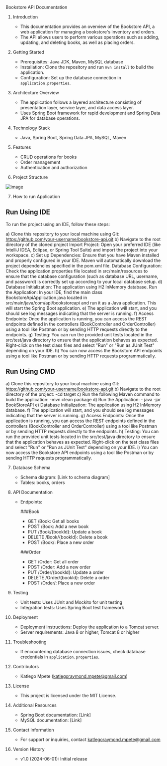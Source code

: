 Bookstore API Documentation

1. Introduction
   - This documentation provides an overview of the Bookstore API, a web application for managing a bookstore's inventory and orders.
   - The API allows users to perform various operations such as adding, updating, and deleting books, as well as placing orders.

2. Getting Started
   - Prerequisites: Java JDK, Maven, MySQL database
   - Installation: Clone the repository and run `mvn install` to build the application.
   - Configuration: Set up the database connection in `application.properties`.

3. Architecture Overview
   - The application follows a layered architecture consisting of presentation layer, service layer, and data access layer.
   - Uses Spring Boot framework for rapid development and Spring Data JPA for database operations.

4. Technology Stack
   - Java, Spring Boot, Spring Data JPA, MySQL, Maven

5. Features
   - CRUD operations for books
   - Order management
   - Authentication and authorization

6. Project Structure
 
![image](https://github.com/KatlegoRaymond/BookStoreAPI/assets/47275008/5ff89ef2-395a-4b48-9d73-e3bf6258074f)


7. How to run Application

## Run Using IDE
To run the project using an IDE, follow these steps:

a) Clone this repository to your local machine using Git:
	https://github.com/your-username/bookstore-api.git
b) Navigate to the root directory of the cloned project
 Import Project: Open your preferred IDE (like IntelliJ IDEA, Eclipse, or Spring Tool Suite) and import the project into your workspace.
c) Set up Dependencies: Ensure that you have Maven installed and properly configured in your IDE. Maven will automatically download the project dependencies specified in the pom.xml file.
 Database Configuration: Check the application.properties file located in src/main/resources to ensure that the database configuration (such as database URL, username, and password) is correctly set up according to your local database setup.
d) Database Initialization: The application using H2 InMemory database.
 Run the Application: In your IDE, find the main class BookstoreApiApplication.java located in src/main/java/com/api/bookstoreapi and run it as a Java application. This will start the Spring Boot application.
e)	The application will start, and you should see log messages indicating that the server is running.
f) Access Endpoints: Once the application is running, you can access the REST endpoints defined in the controllers (BookController and OrderController) using a tool like Postman or by sending HTTP requests directly to the endpoints.
g) Testing: You can run the provided unit tests located in the src/test/java directory to ensure that the application behaves as expected. Right-click on the test class files and select "Run" or "Run as JUnit Test" depending on your IDE.
h) You can now access the Bookstore API endpoints using a tool like Postman or by sending HTTP requests programmatically.



## Run Using CMD
a) Clone this repository to your local machine using Git:
	https://github.com/your-username/bookstore-api.git
b) Navigate to the root directory of the project:
	-cd target
c) Run the following Maven command to build the application:
	-mvn clean package
d) Run the Application:
	- java -jar BookStoreAPI
e) Database Initialization: The application using H2 InMemory database.
f) The application will start, and you should see log messages indicating that the server is running.
g) Access Endpoints: Once the application is running, you can access the REST endpoints defined in the controllers (BookController and OrderController) using a tool like Postman or by sending HTTP requests directly to the endpoints.
h) Testing: You can run the provided unit tests located in the src/test/java directory to ensure that the application behaves as expected. Right-click on the test class files and select "Run" or "Run as JUnit Test" depending on your IDE.
i) You can now access the Bookstore API endpoints using a tool like Postman or by sending HTTP requests programmatically.



7. Database Schema
   - Schema diagram: [Link to schema diagram]
   - Tables: books, orders

8. API Documentation
   - Endpoints:
     
	 ###Book
	 - GET /Book: Get all books
     - POST /Book: Add a new book
     - PUT /Book/{bookId}: Update a book
     - DELETE /Book/{bookId}: Delete a book
     - POST /Book/: Place a new order
	 
	 ###Order
	 - GET /Order: Get all order
     - POST /Order: Add a new order
     - PUT /Order/{bookId}: Update a order
     - DELETE /Order/{bookId}: Delete a order
     - POST /Order/: Place a new order

9. Testing
   - Unit tests: Uses JUnit and Mockito for unit testing
   - Integration tests: Uses Spring Boot test framework

10. Deployment
    - Deployment instructions: Deploy the application to a Tomcat server.
    - Server requirements: Java 8 or higher, Tomcat 8 or higher

11. Troubleshooting
    - If encountering database connection issues, check database credentials in `application.properties`.

12. Contributors
    - Katlego Mpete (katlegoraymond.mpete@gmail.com)

13. License
    - This project is licensed under the MIT License.

14. Additional Resources
    - Spring Boot documentation: [Link]
    - MySQL documentation: [Link]

15. Contact Information
    - For support or inquiries, contact katlegoraymond.mpete@gmail.com

16. Version History
    - v1.0 (2024-06-01): Initial release
